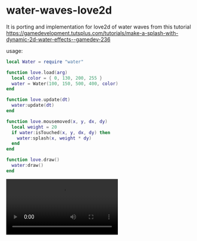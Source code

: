 # water-waves-love2d
It is porting and implementation for love2d of water waves from this tutorial https://gamedevelopment.tutsplus.com/tutorials/make-a-splash-with-dynamic-2d-water-effects--gamedev-236

usage:
```Lua
local Water = require "water"

function love.load(arg)
  local color = { 0, 130, 200, 255 }
  water = Water(100, 150, 500, 400, color)
end

function love.update(dt)
  water:update(dt)
end

function love.mousemoved(x, y, dx, dy)
  local weight = 20
  if water:isTouched(x, y, dx, dy) then
    water:splash(x, weight * dy)
  end
end

function love.draw()
  water:draw()
end
```

![Alt Text](https://raw.githubusercontent.com/azoyan/water-waves-love2d/master/water-example.mp4)
